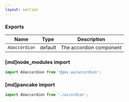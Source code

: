 ```yaml
---
layout: section
---
```


### Exports

| Name       | Type    | Description
|------------|---------|-----------------------------------------------------------------------------
| `AUaccordion` | default | The accordion component

### [md]node_modules import

```jsx
import AUaccordion from '@gov.au/accordion';
```

### [md]pancake import

```jsx
import AUaccordion from './accordion';
```
